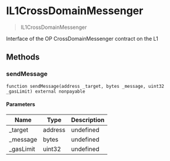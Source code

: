 # IL1CrossDomainMessenger



> IL1CrossDomainMessenger

Interface of the OP CrossDomainMessenger contract on the L1



## Methods

### sendMessage

```solidity
function sendMessage(address _target, bytes _message, uint32 _gasLimit) external nonpayable
```





#### Parameters

| Name | Type | Description |
|---|---|---|
| _target | address | undefined |
| _message | bytes | undefined |
| _gasLimit | uint32 | undefined |




